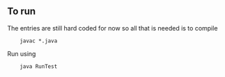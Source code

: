 ## To run

The entries are still hard coded for now so all that is needed is to compile

```
    javac *.java
```

Run using 

```
    java RunTest
```

